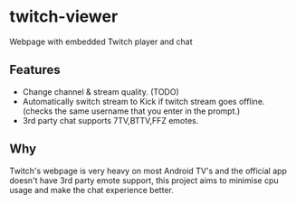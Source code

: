 # twitch-viewer
Webpage with embedded Twitch player and chat

## Features

- Change channel & stream quality. (TODO)
- Automatically switch stream to Kick if twitch stream goes offline. (checks the same username that you enter in the prompt.)
- 3rd party chat supports 7TV,BTTV,FFZ emotes.
## Why

Twitch's webpage is very heavy on most Android TV's and the official app doesn't have 3rd party emote support, this project aims to minimise cpu usage and make the chat experience better. 